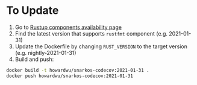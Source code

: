 # To Update

1. Go to [Rustup components availability page](https://rust-lang.github.io/rustup-components-history/)
2. Find the latest version that supports `rustfmt` component (e.g. 2021-01-31)
3. Update the Dockerfile by changing `RUST_VERSION` to the target version (e.g. nightly-2021-01-31)
4. Build and push:
```bash
docker build -t howardwu/snarkos-codecov:2021-01-31 .
docker push howardwu/snarkos-codecov:2021-01-31
```

